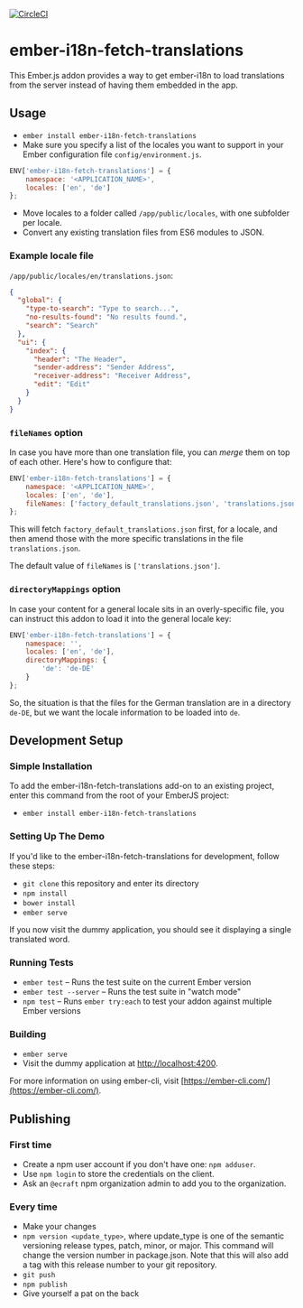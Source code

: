 [![CircleCI](https://circleci.com/gh/ecraft/ember-i18n-fetch-translations/tree/master.svg?style=svg)](https://circleci.com/gh/ecraft/ember-i18n-fetch-translations/tree/master)

# ember-i18n-fetch-translations

This Ember.js addon provides a way to get ember-i18n to load translations from the server instead of having them embedded in the app.

## Usage

* `ember install ember-i18n-fetch-translations`
* Make sure you specify a list of the locales you want to support in your Ember configuration file `config/environment.js`.

```js
ENV['ember-i18n-fetch-translations'] = {
    namespace: '<APPLICATION_NAME>',
    locales: ['en', 'de']
};
```
* Move locales to a folder called `/app/public/locales`, with one subfolder per locale.
* Convert any existing translation files from ES6 modules to JSON.

### Example locale file

`/app/public/locales/en/translations.json`:

```json
{
  "global": {
    "type-to-search": "Type to search...",
    "no-results-found": "No results found.",
    "search": "Search"
  },
  "ui": {
    "index": {
      "header": "The Header",
      "sender-address": "Sender Address",
      "receiver-address": "Receiver Address",
      "edit": "Edit"
    }
  }
}
```

### `fileNames` option

In case you have more than one translation file, you can _merge_ them on top of
each other. Here's how to configure that:

```js
ENV['ember-i18n-fetch-translations'] = {
    namespace: '<APPLICATION_NAME>',
    locales: ['en', 'de'],
    fileNames: ['factory_default_translations.json', 'translations.json']
};
```

This will fetch `factory_default_translations.json` first, for a locale, and
then amend those with the more specific translations in the file
`translations.json`.

The default value of `fileNames` is `['translations.json']`.

### `directoryMappings` option

In case your content for a general locale sits in an overly-specific file, you
can instruct this addon to load it into the general locale key:

```js
ENV['ember-i18n-fetch-translations'] = {
    namespace: '',
    locales: ['en', 'de'],
    directoryMappings: {
        'de': 'de-DE'
    }
};
```

So, the situation is that the files for the German translation are in a
directory `de-DE`, but we want the locale information to be loaded into `de`.

## Development Setup

### Simple Installation

To add the ember-i18n-fetch-translations add-on to an existing project, enter this command from the root of your EmberJS project:

* `ember install ember-i18n-fetch-translations`

### Setting Up The Demo

If you'd like to the ember-i18n-fetch-translations for development, follow these steps:

* `git clone` this repository and enter its directory
* `npm install`
* `bower install`
* `ember serve`

If you now visit the dummy application, you should see it displaying a single translated word.

### Running Tests

* `ember test` – Runs the test suite on the current Ember version
* `ember test --server` – Runs the test suite in "watch mode"
* `npm test` – Runs `ember try:each` to test your addon against multiple Ember versions

### Building

* `ember serve`
* Visit the dummy application at [http://localhost:4200](http://localhost:4200).

For more information on using ember-cli, visit [https://ember-cli.com/](https://ember-cli.com/).

## Publishing

### First time

* Create a npm user account if you don't have one: `npm adduser`.
* Use `npm login` to store the credentials on the client.
* Ask an `@ecraft` npm organization admin to add you to the organization.

### Every time

* Make your changes
* `npm version <update_type>`, where update_type is one of the semantic versioning release types, patch, minor, or major. This command will change the version number in package.json. Note that this will also add a tag with this release number to your git repository.
* `git push`
* `npm publish`
* Give yourself a pat on the back
